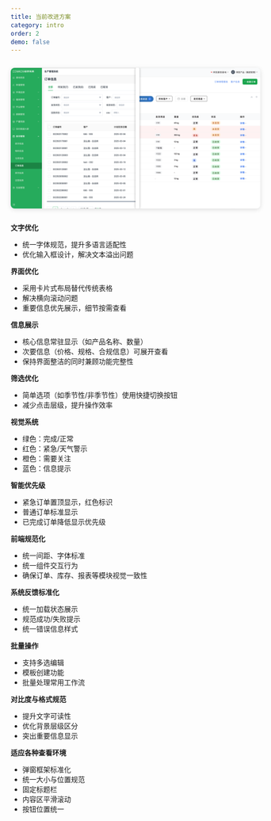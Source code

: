 ```yaml
---
title: 当前改进方案
category: intro
order: 2
demo: false
---
```


<!-- Centered 16:9 Aspect Ratio Before/After Image Comparison Slider for Markdown, with Green Drag and Hover Color -->

<style>
.center-container {
  display: flex;
  justify-content: center;
  align-items: center;
  width: 100%;
  margin: 2em 0;
}
.comparison-slider-wrapper {
  position: relative;
  width: 640px;
  max-width: 100%;
  aspect-ratio: 16 / 9;
}
.comparison-slider {
  position: absolute;
  inset: 0;
  width: 100%;
  height: 100%;
  overflow: hidden;
  border-radius: 8px;
  box-shadow: 0 2px 10px #0002;
  user-select: none;
  background: #eee;
  display: block;
}
.comparison-slider img {
  position: absolute;
  width: 100%;
  height: 100%;
  object-fit: cover;
  top: 0; left: 0;
}
.comparison-slider .after-image {
  clip-path: inset(0 0 0 50%);
  transition: clip-path 0.1s;
}
.comparison-slider .slider-handle {
  position: absolute;
  top: 0; left: 50%;
  width: 8px; height: 100%;
  background: #fff;
  cursor: ew-resize;
  box-shadow: 0 0 4px #0005;
  border-radius: 2px;
  transition: background 0.2s;
  z-index: 2;
}
.comparison-slider .slider-handle:hover,
.comparison-slider .slider-handle.dragging {
  background: #4FA147;
}
</style>

<div class="center-container">
  <div class="comparison-slider-wrapper">
    <div class="comparison-slider" id="mySlider">
      <img src="../../public/assets/before.png" alt="Before">
      <img src="../../public/assets/after.png" class="after-image" alt="After">
      <div class="slider-handle"></div>
    </div>
  </div>
</div>

<script>
(function() {
  const slider = document.getElementById('mySlider');
  const after = slider.querySelector('.after-image');
  const handle = slider.querySelector('.slider-handle');
  let dragging = false;

  function setSlider(x) {
    const rect = slider.getBoundingClientRect();
    let pct = Math.max(0, Math.min(1, (x - rect.left) / rect.width));
    handle.style.left = (pct * 100) + '%';
    after.style.clipPath = `inset(0 0 0 ${pct * 100}%)`;
  }

  function onDown(e) {
    dragging = true;
    document.body.style.userSelect = 'none';
    handle.classList.add('dragging');
  }
  function onUp(e) {
    dragging = false;
    document.body.style.userSelect = '';
    handle.classList.remove('dragging');
  }
  function onMove(e) {
    if (!dragging) return;
    let x = e.touches ? e.touches[0].clientX : e.clientX;
    setSlider(x);
  }

  handle.addEventListener('mousedown', onDown);
  window.addEventListener('mouseup', onUp);
  window.addEventListener('mousemove', onMove);

  handle.addEventListener('touchstart', onDown);
  window.addEventListener('touchend', onUp);
  window.addEventListener('touchmove', onMove);

  // Set initial position
  setSlider(slider.getBoundingClientRect().left + slider.offsetWidth / 2);
})();
</script>

**文字优化** 

- 统一字体规范，提升多语言适配性 
- 优化输入框设计，解决文本溢出问题 

**界面优化**

- 采用卡片式布局替代传统表格 
- 解决横向滚动问题 
- 重要信息优先展示，细节按需查看 

**信息展示**

- 核心信息常驻显示（如产品名称、数量） 
- 次要信息（价格、规格、合规信息）可展开查看 
- 保持界面整洁的同时兼顾功能完整性 

**筛选优化** 

- 简单选项（如季节性/非季节性）使用快捷切换按钮 
- 减少点击层级，提升操作效率 

**视觉系统**

- 绿色：完成/正常 
- 红色：紧急/天气警示 
- 橙色：需要关注 
- 蓝色：信息提示 

**智能优先级** 

- 紧急订单置顶显示，红色标识 
- 普通订单标准显示 
- 已完成订单降低显示优先级 

**前端规范化**

- 统一间距、字体标准 
- 统一组件交互行为 
- 确保订单、库存、报表等模块视觉一致性 

**系统反馈标准化** 

- 统一加载状态展示 
- 规范成功/失败提示 
- 统一错误信息样式 

**批量操作** 

- 支持多选编辑 
- 模板创建功能 
- 批量处理常用工作流 

**对比度与格式规范** 

- 提升文字可读性 
- 优化背景层级区分 
- 突出重要信息显示 

**适应各种查看环境** 
 
- 弹窗框架标准化 
- 统一大小与位置规范 
- 固定标题栏 
- 内容区平滑滚动 
- 按钮位置统一 